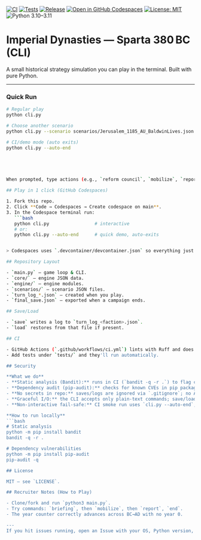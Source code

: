 [![CI](https://github.com/MrRai20/ImperialDynastyGame/actions/workflows/ci.yml/badge.svg)](https://github.com/MrRai20/ImperialDynastyGame/actions/workflows/ci.yml)
[![Tests](https://github.com/MrRai20/ImperialDynastyGame/actions/workflows/test.yml/badge.svg)](https://github.com/MrRai20/ImperialDynastyGame/actions/workflows/tests.yml)
[![Release](https://img.shields.io/github/v/release/MrRai20/ImperialDynastyGame?display_name=tag&sort=semver)](https://github.com/MrRai20/ImperialDynastyGame/releases)
[![Open in GitHub Codespaces](https://github.com/codespaces/badge.svg)](https://codespaces.new/MrRai20/ImperialDynastyGame)
[![License: MIT](https://img.shields.io/badge/License-MIT-yellow.svg)](LICENSE)
![Python 3.10–3.11](https://img.shields.io/badge/python-3.10–3.11-blue.svg)



# Imperial Dynasties — Sparta 380 BC (CLI)

A small historical strategy simulation you can play in the terminal. Built with pure Python.


---

### Quick Run

```bash
# Regular play
python cli.py

# Choose another scenario
python cli.py --scenario scenarios/Jerusalem_1185_AU_BaldwinLives.json

# CI/demo mode (auto exits)
python cli.py --auto-end





When prompted, type actions (e.g., `reform council`, `mobilize`, `report`, `save`, `load`, `briefing`, or `end`).

## Play in 1 click (GitHub Codespaces)

1. Fork this repo.
2. Click **Code → Codespaces → Create codespace on main**.
3. In the Codespace terminal run:
   ```bash
   python cli.py                 # interactive
   # or:
   python cli.py --auto-end      # quick demo, auto-exits


> Codespaces uses `.devcontainer/devcontainer.json` so everything just works in-browser.

## Repository Layout

- `main.py` — game loop & CLI.
- `core/` — engine JSON data.
- `engine/` — engine modules.
- `scenarios/` — scenario JSON files.
- `turn_log_*.json` — created when you play.
- `final_save.json` — exported when a campaign ends.

## Save/Load

- `save` writes a log to `turn_log_<faction>.json`.
- `load` restores from that file if present.

## CI

- GitHub Actions (`.github/workflows/ci.yml`) lints with Ruff and does a non-interactive smoke run.
- Add tests under `tests/` and they'll run automatically.

## Security

**What we do**
- **Static analysis (Bandit):** runs in CI (`bandit -q -r .`) to flag common Python issues (e.g., unsafe eval, weak crypto).
- **Dependency audit (pip-audit):** checks for known CVEs in pip packages during CI.
- **No secrets in repo:** saves/logs are ignored via `.gitignore`; no API keys or tokens.
- **Graceful I/O:** the CLI accepts only plain-text commands; save/load use JSON with basic validation.
- **Non-interactive fail-safe:** CI smoke run uses `cli.py --auto-end`, preventing interactive hangs.

**How to run locally**
```bash
# Static analysis
python -m pip install bandit
bandit -q -r .

# Dependency vulnerabilities
python -m pip install pip-audit
pip-audit -q

## License

MIT — see `LICENSE`.

## Recruiter Notes (How to Play)

- Clone/fork and run `python3 main.py`.
- Try commands: `briefing`, then `mobilize`, then `report`, `end`.
- The year counter correctly advances across BC→AD with no year 0.

---
If you hit issues running, open an Issue with your OS, Python version, and the error message.
